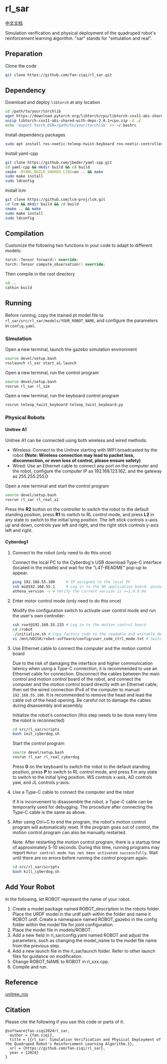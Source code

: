 # rl_sar

[中文文档](README_CN.md)

Simulation verification and physical deployment of the quadruped robot's reinforcement learning algorithm. "sar" stands for "simulation and real".

## Preparation

Clone the code

```bash
git clone https://github.com/fan-ziqi/rl_sar.git
```

## Dependency

Download and deploy `libtorch` at any location

```bash
cd /path/to/your/torchlib
wget https://download.pytorch.org/libtorch/cpu/libtorch-cxx11-abi-shared-with-deps-2.0.1%2Bcpu.zip
unzip libtorch-cxx11-abi-shared-with-deps-2.0.1+cpu.zip -d ./
echo 'export Torch_DIR=/path/to/your/torchlib' >> ~/.bashrc
```

Install dependency packages

```bash
sudo apt install ros-noetic-teleop-twist-keyboard ros-noetic-controller-interface  ros-noetic-gazebo-ros-control ros-noetic-joint-state-controller ros-noetic-effort-controllers ros-noetic-joint-trajectory-controller
```

Install yaml-cpp

```bash
git clone https://github.com/jbeder/yaml-cpp.git
cd yaml-cpp && mkdir build && cd build
cmake -DYAML_BUILD_SHARED_LIBS=on .. && make
sudo make install
sudo ldconfig
```

Install lcm

```bash
git clone https://github.com/lcm-proj/lcm.git 
cd lcm && mkdir build && cd build
cmake .. && make
sudo make install
sudo ldconfig
```

## Compilation

Customize the following two functions in your code to adapt to different models:

```cpp
torch::Tensor forward() override;
torch::Tensor compute_observation() override;
```

Then compile in the root directory

```bash
cd ..
catkin build
```

## Running

Before running, copy the trained pt model file to `rl_sar/src/rl_sar/models/YOUR_ROBOT_NAME`, and configure the parameters in `config.yaml`.

### Simulation

Open a new terminal, launch the gazebo simulation environment

```bash
source devel/setup.bash
roslaunch rl_sar start_a1.launch
```

Open a new terminal, run the control program

```bash
source devel/setup.bash
rosrun rl_sar rl_sim
```

Open a new terminal, run the keyboard control program

```bash
rosrun teleop_twist_keyboard teleop_twist_keyboard.py
```

### Physical Robots

#### Unitree A1

Unitree A1 can be connected using both wireless and wired methods:

* Wireless: Connect to the Unitree starting with WIFI broadcasted by the robot **(Note: Wireless connection may lead to packet loss, disconnection, or even loss of control, please ensure safety)**
* Wired: Use an Ethernet cable to connect any port on the computer and the robot, configure the computer IP as 192.168.123.162, and the gateway as 255.255.255.0

Open a new terminal and start the control program

```bash
source devel/setup.bash
rosrun rl_sar rl_real_a1
```

Press the **R2** button on the controller to switch the robot to the default standing position, press **R1** to switch to RL control mode, and press **L2** in any state to switch to the initial lying position. The left stick controls x-axis up and down, controls yaw left and right, and the right stick controls y-axis left and right.

#### Cyberdog1

1. Connect to the robot (only need to do this once)

    Connect the local PC to the Cyberdog's USB download Type-C interface (located in the middle) and wait for the "L4T-README" pop-up to appear.

    ```bash
    ping 192.168.55.100     # IP assigned to the local PC
    ssh mi@192.168.55.1     # Log in to the NX application board, password 123
    athena_version -v # Verify the current version is >=1.0.0.94
    ```

2. Enter motor control mode (only need to do this once)

    Modify the configuration switch to activate user control mode and run the user's own controller:

    ```bash
    ssh root@192.168.55.233 # Log in to the motion control board
    cd /robot
    ./initialize.sh # Copy factory code to the readable and writable development area (/mnt/UDISK/robot-software), switch to developer mode, only need to be executed once
    vi /mnt/UDISK/robot-software/config/user_code_ctrl_mode.txt # Switch mode: 1 (0: default mode, 1 user code control motor mode), reboot the robot to take effect
    ```

3. Use Ethernet cable to connect the computer and the motion control board

    Due to the risk of damaging the interface and higher communication latency when using a Type-C connection, it is recommended to use an Ethernet cable for connection. Disconnect the cables between the main control and motion control board of the robot, and connect the computer and the motion control board directly with an Ethernet cable, then set the wired connection IPv4 of the computer to manual ` 192.168.55.100`. It is recommended to remove the head and lead the cable out of the head opening. Be careful not to damage the cables during disassembly and assembly.

    Initialize the robot's connection (this step needs to be done every time the robot is reconnected)

    ```bash
    cd src/rl_sar/scripts
    bash init_cyberdog.sh
    ```

    Start the control program

    ```bash
    source devel/setup.bash
    rosrun rl_sar rl_real_cyberdog
    ```

    Press **0** on the keyboard to switch the robot to the default standing position, press **P** to switch to RL control mode, and press **1** in any state to switch to the initial lying position. WS controls x-axis, AD controls yaw, and JL controls y-axis.

4. Use a Type-C cable to connect the computer and the robot

    If it is inconvenient to disassemble the robot, a Type-C cable can be temporarily used for debugging. The procedure after connecting the Type-C cable is the same as above.

5. After using Ctrl+C to end the program, the robot's motion control program will automatically reset. If the program goes out of control, the motion control program can also be manually restarted.

    Note: After restarting the motion control program, there is a startup time of approximately 5-10 seconds. During this time, running programs may report `Motor control mode has not been activated successfully`. Wait until there are no errors before running the control program again.

    ```bash
    cd src/rl_sar/scripts
    bash kill_cyberdog.sh
    ```

## Add Your Robot

In the following, let ROBOT represent the name of your robot.

1. Create a model package named ROBOT_description in the robots folder. Place the URDF model in the urdf path within the folder and name it ROBOT.urdf. Create a namespace named ROBOT_gazebo in the config folder within the model file for joint configuration.
2. Place the model file in models/ROBOT.
3. Add a new field in rl_sar/config.yaml named ROBOT and adjust the parameters, such as changing the model_name to the model file name from the previous step.
4. Add a new launch file in the rl_sar/launch folder. Refer to other launch files for guidance on modification.
5. Change ROBOT_NAME to ROBOT in rl_xxx.cpp.
6. Compile and run.

## Reference

[unitree_ros](https://github.com/unitreerobotics/unitree_ros)

## Citation

Please cite the following if you use this code or parts of it:

```
@software{fan-ziqi2024rl_sar,
  author = {fan-ziqi},
  title = {{rl_sar: Simulation Verification and Physical Deployment of the Quadruped Robot's Reinforcement Learning Algorithm.}},
  url = {https://github.com/fan-ziqi/rl_sar},
  year = {2024}
}
```